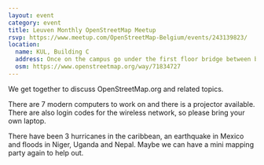 ```yaml
---
layout: event
category: event
title: Leuven Monthly OpenStreetMap Meetup
rsvp: https://www.meetup.com/OpenStreetMap-Belgium/events/243139823/
location:
  name: KUL, Building C
  address: Once on the campus go under the first floor bridge between buildings C and E. Then go through the door on your right.
  osm: https://www.openstreetmap.org/way/71834727
---
```


We get together to discuss OpenStreetMap.org and related topics.

There are 7 modern computers to work on and there is a projector available. There are also login codes for the wireless network, so please bring your own laptop.

There have been 3 hurricanes in the caribbean, an earthquake in Mexico and floods in Niger, Uganda and Nepal. Maybe we can have a mini mapping party again to help out. 
